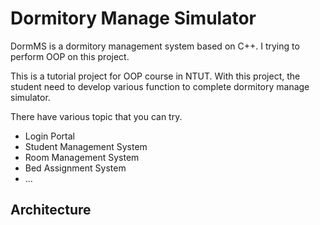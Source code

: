 # Dormitory Manage Simulator 

DormMS is a dormitory management system based on C++. I trying to perform OOP on this project.

This is a tutorial project for OOP course in NTUT. With this project, the student need to develop various function to complete dormitory manage simulator.

There have various topic that you can try.

 - Login Portal
 - Student Management System
 - Room Management System
 - Bed Assignment System
 - ...


## Architecture

